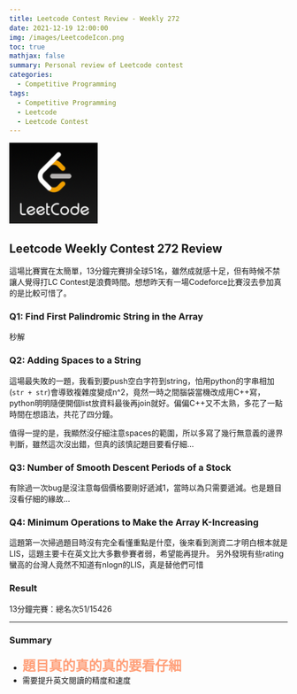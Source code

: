 ```yaml
---
title: Leetcode Contest Review - Weekly 272
date: 2021-12-19 12:00:00
img: /images/LeetcodeIcon.png
toc: true
mathjax: false 
summary: Personal review of Leetcode contest
categories: 
  - Competitive Programming
tags: 
  - Competitive Programming
  - Leetcode
  - Leetcode Contest
---
```



![](/images/LeetcodeIcon.png)

## Leetcode Weekly Contest 272 Review

這場比賽實在太簡單，13分鐘完賽排全球51名，雖然成就感十足，但有時候不禁讓人覺得打LC Contest是浪費時間。想想昨天有一場Codeforce比賽沒去參加真的是比較可惜了。

### Q1: Find First Palindromic String in the Array

秒解


### Q2: Adding Spaces to a String

這場最失敗的一題，我看到要push空白字符到string，怕用python的字串相加(`str + str`)會導致複雜度變成n^2，竟然一時之間腦袋當機改成用C++寫，python明明隨便開個list放資料最後再join就好。偏偏C++又不太熟，多花了一點時間在想語法，共花了四分鐘。

值得一提的是，我顯然沒仔細注意spaces的範圍，所以多寫了幾行無意義的邊界判斷，雖然這次沒出錯，但真的該慎記題目要看仔細...


### Q3: Number of Smooth Descent Periods of a Stock

有除過一次bug是沒注意每個價格要剛好遞減1，當時以為只需要遞減。也是題目沒看仔細的緣故...


### Q4: Minimum Operations to Make the Array K-Increasing

這題第一次掃過題目時沒有完全看懂重點是什麼，後來看到測資二才明白根本就是LIS，這題主要卡在英文比大多數參賽者弱，希望能再提升。
另外發現有些rating蠻高的台灣人竟然不知道有nlogn的LIS，真是替他們可惜


### Result

13分鐘完賽：總名次51/15426

----

### Summary
- <font color="LightSalmon" size=5>**題目真的真的真的要看仔細**</font>
- 需要提升英文閱讀的精度和速度
